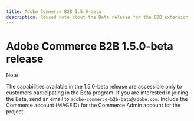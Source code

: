 ```yaml
---
title: Adobe Commerce B2B 1.5.0-beta
description: Reused note about the Beta release for the B2B extension
---
```

# Adobe Commerce B2B 1.5.0-beta release

>[!NOTE]
>
>The capabilities available in the 1.5.0-beta release are accessible only to customers participating in the Beta program. If you are interested in joining the Beta, send an email to   `adobe-commerce-b2b-beta@adobe.com`. Include the Commerce account (MAGEID) for the Commerce Admin account for the project.
